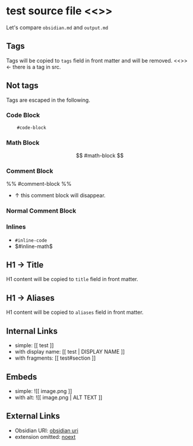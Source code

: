 # test source file <<>>
Let's compare `obsidian.md` and `output.md`

## Tags
Tags will be copied to `tags` field in front matter and will be removed. <<>> <- there is a tag in src.

## Not tags
Tags are escaped in the following.

### Code Block
```
	#code-block
```

### Math Block
$$
	#math-block
$$

### Comment Block
%%
	#comment-block
%%
- ↑ this comment block will disappear.

### Normal Comment Block
<!--
	#normal-comment-block
-->

### Inlines
- `#inline-code`
- $#inline-math$

## H1 -> Title
H1 content will be copied to `title` field in front matter.

## H1 -> Aliases
H1 content will be copied to `aliases` field in front matter.

## Internal Links
- simple: [[ test ]]
- with display name: [[ test | DISPLAY NAME ]]
- with fragments: [[ test#section ]]

## Embeds
- simple: ![[ image.png ]]
- with alt: ![[ image.png | ALT TEXT ]]

## External Links
- Obsidian URI: [ obsidian uri ](obsidian://open?vault=obsidian&file=test)
- extension omitted: [ noext ](test)